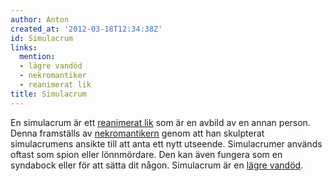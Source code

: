 ```yaml
---
author: Anton
created_at: '2012-03-18T12:34:38Z'
id: Simulacrum
links:
  mention:
  - lägre vandöd
  - nekromantiker
  - reanimerat lik
title: Simulacrum
---
```


En simulacrum är ett [reanimerat lik] som är en avbild av en annan person. Denna framställs av
[nekromantikern] genom att han skulpterat simulacrumens ansikte till att anta ett nytt utseende.
Simulacrumer används oftast som spion eller lönnmördare. Den kan även fungera som en syndabock eller
för att sätta dit någon. Simulacrum är en [lägre vandöd].

  [reanimerat lik]: reanimerat_lik
  [nekromantikern]: nekromantiker
  [lägre vandöd]: lägre_vandöd
